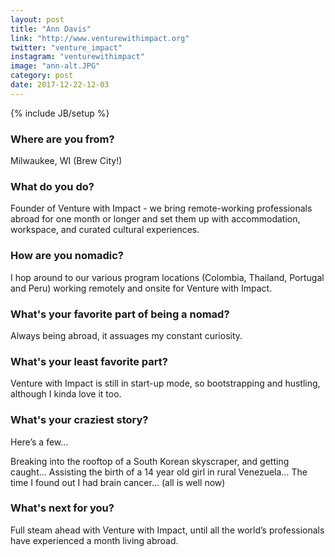 ```yaml
---
layout: post
title: "Ann Davis"
link: "http://www.venturewithimpact.org"
twitter: "venture_impact"
instagram: "venturewithimpact"
image: "ann-alt.JPG"
category: post
date: 2017-12-22-12-03
---
```

{% include JB/setup %}

### Where are you from?

Milwaukee, WI (Brew City!)

### What do you do?

Founder of Venture with Impact - we bring remote-working professionals abroad for one month or longer and set them up with accommodation, workspace, and curated cultural experiences.

### How are you nomadic?

I hop around to our various program locations (Colombia, Thailand, Portugal and Peru) working remotely and onsite for Venture with Impact.  

### What's your favorite part of being a nomad?

Always being abroad, it assuages my constant curiosity.

### What's your least favorite part?

Venture with Impact is still in start-up mode, so bootstrapping and hustling, although I kinda love it too.

### What's your craziest story?

Here’s a few…

Breaking into the rooftop of a South Korean skyscraper, and getting caught…
Assisting the birth of a 14 year old girl in rural Venezuela…
The time I found out I had brain cancer… (all is well now)

### What's next for you?

Full steam ahead with Venture with Impact, until all the world’s professionals have experienced a month living abroad.
